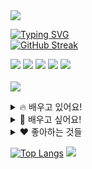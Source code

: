 <img src="https://capsule-render.vercel.app/api?type=venom&color=gradient&height=150&section=header&text=Console.log(innerstella)&fontSize=40&fontColor=black" />

[![Typing SVG](https://readme-typing-svg.demolab.com/?lines=계획대로+꼼꼼하게+개발하기;다양한+분야의+사람들과+원활하게+소통하기)](https://git.io/typing-svg) <br/>
[![GitHub Streak](https://streak-stats.demolab.com?user=innerstella&theme=hacker)](https://git.io/streak-stats)

<a href='mailto:inner0509@gmail.com'><img src="https://img.shields.io/badge/Gmail-D14836?style=for-the-badge&logo=gmail&logoColor=white" /></a>
<a href='https://www.linkedin.com/in/%EC%88%98%EC%A7%80-%EC%B0%A8-b22963289/'><img src="https://img.shields.io/badge/LinkedIn-0077B5?style=for-the-badge&logo=linkedin&logoColor=white" /></a>
<a href='https://www.rallit.com/resumes/185362@inner0509/%EC%B0%A8%EC%88%98%EC%A7%80?theme=STANDARD'><img src="https://img.shields.io/badge/Resume-006600?style=for-the-badge&logo=4chan&logoColor=white" /></a>
<a href='https://innerstella-portfolio.web.app/'><img src="https://img.shields.io/badge/Portfolio-000000?style=for-the-badge&logo=About.me&logoColor=white" /></a>
<a href='https://inner-stella.tistory.com/'><img src="https://img.shields.io/badge/Tistory-FF5722?style=for-the-badge&logo=Tistory&logoColor=white" />  </a>
<br/><br/>
<img src="https://img.shields.io/badge/Apple-MacBook_Air_2023-999999?style=for-the-badge&logo=apple&logoColor=white" /> 

<details>
<summary>
  🔥 배우고 있어요!
</summary>
  <br/>
  <img src="https://img.shields.io/badge/React-20232A?style=for-the-badge&logo=react&logoColor=61DAFB" />  
  <img src="https://img.shields.io/badge/Next.js-000?logo=nextdotjs&logoColor=fff&style=for-the-badge" />
  <img src="https://img.shields.io/badge/TypeScript-007ACC?style=for-the-badge&logo=typescript&logoColor=white" />  
  <img src="https://img.shields.io/badge/JavaScript-F7DF1E?style=for-the-badge&logo=JavaScript&logoColor=white" />  
  <img src="https://img.shields.io/badge/HTML-239120?style=for-the-badge&logo=html5&logoColor=white" />                               
  <img src="https://img.shields.io/badge/CSS-239120?style=for-the-badge&logo=css3&logoColor=white" />   
  <img src="https://img.shields.io/badge/Figma-000000?style=for-the-badge&logo=figma&logoColor=white" />  
  <img src="https://img.shields.io/badge/Firebase-FFCA28?style=for-the-badge&logo=Firebase&logoColor=white" />  
  <img src="https://img.shields.io/badge/styledcomponents-FF88FB?style=for-the-badge&logo=styled-components&logoColor=white" />  
  <img src="https://img.shields.io/badge/Git-000000?style=for-the-badge&logo=Git&logoColor=white" />  
  <img src="https://img.shields.io/badge/Redux-593D88?style=for-the-badge&logo=redux&logoColor=white" />
  <img src="https://img.shields.io/badge/Recoil-blue?style=for-the-badge&logo=recoil&logoColor=white" />
  <img src="https://img.shields.io/badge/Framer-black?style=for-the-badge&logo=framer&logoColor=blue" /> 
</details>
  
<details>
<summary>
  🌟 배우고 싶어요!
</summary>
  <br/>
  <img src="https://img.shields.io/badge/Three.js-000000?style=for-the-badge&logo=Three.js&logoColor=white" />
  <img src="https://img.shields.io/badge/React_Native-20232A?style=for-the-badge&logo=react&logoColor=61DAFB" />
  <img src="https://img.shields.io/badge/Flutter-02569B?style=for-the-badge&logo=flutter&logoColor=white" /> 
  <img src="https://img.shields.io/badge/Jest-323330?style=for-the-badge&logo=Jest&logoColor=white"/>  
  <img src="https://img.shields.io/badge/Google%20Analytics-E37400?style=for-the-badge&logo=google%20analytics&logoColor=white" />
</details>

<details>
<summary>
  ♥️ 좋아하는 것들
</summary>
  <br/>
  <img src="https://img.shields.io/badge/Notion-000000?style=for-the-badge&logo=notion&logoColor=white" />  
  <img src="https://img.shields.io/badge/KBO-041E42?style=for-the-badge&logo=MLB&logoColor=white" />  
  <img src="https://img.shields.io/badge/Music-FF0000?style=for-the-badge&logo=YoutubeMusic&logoColor=white" /> 
  <img src="https://img.shields.io/badge/Steam-1b2838?style=for-the-badge&logo=Steam&logoColor=white" />  
</details>

[![Top Langs](https://github-readme-stats.vercel.app/api/top-langs/?username=innerstella)](https://github.com/anuraghazra/github-readme-stats)
<img src="https://capsule-render.vercel.app/api?type=waving&color=gradient&height=150&section=footer" />
